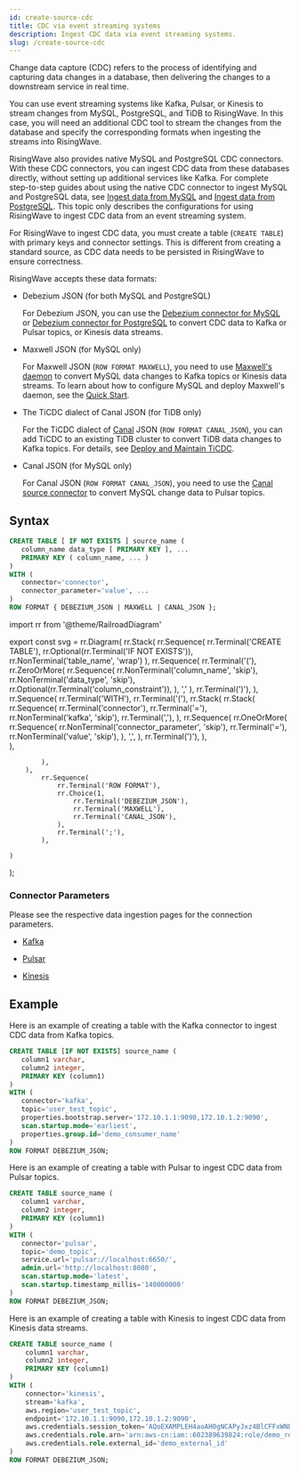 ```yaml
---
id: create-source-cdc
title: CDC via event streaming systems
description: Ingest CDC data via event streaming systems.
slug: /create-source-cdc
---
```


Change data capture (CDC) refers to the process of identifying and capturing data changes in a database, then delivering the changes to a downstream service in real time. 

You can use event streaming systems like Kafka, Pulsar, or Kinesis to stream changes from MySQL, PostgreSQL, and TiDB to RisingWave. In this case, you will need an additional CDC tool to stream the changes from the database and specify the corresponding formats when ingesting the streams into RisingWave.

RisingWave also provides native MySQL and PostgreSQL CDC connectors. With these CDC connectors, you can ingest CDC data from these databases directly, without setting up additional services like Kafka. For complete step-to-step guides about using the native CDC connector to ingest MySQL and PostgreSQL data, see [Ingest data from MySQL](../guides/ingest-from-mysql-cdc.md) and [Ingest data from PostgreSQL](../guides/ingest-from-postgres-cdc.md). This topic only describes the configurations for using RisingWave to ingest CDC data from an event streaming system. 

For RisingWave to ingest CDC data, you must create a table (`CREATE TABLE`) with primary keys and connector settings. This is different from creating a standard source, as CDC data needs to be persisted in RisingWave to ensure correctness.

RisingWave accepts these data formats:

- Debezium JSON (for both MySQL and PostgreSQL)

   For Debezium JSON, you can use the [Debezium connector for MySQL](https://debezium.io/documentation/reference/stable/connectors/mysql.html) or [Debezium connector for PostgreSQL](https://debezium.io/documentation/reference/stable/connectors/postgresql.html) to convert CDC data to Kafka or Pulsar topics, or Kinesis data streams.

- Maxwell JSON (for MySQL only)

  For Maxwell JSON (`ROW FORMAT MAXWELL`), you need to use [Maxwell's daemon](https://maxwells-daemon.io/) to convert MySQL data changes to Kafka topics or Kinesis data streams. To learn about how to configure MySQL and deploy Maxwell's daemon, see the [Quick Start](https://maxwells-daemon.io/quickstart/).

- The TiCDC dialect of Canal JSON (for TiDB only)

  For the TiCDC dialect of [Canal](https://github.com/alibaba/canal) JSON (`ROW FORMAT CANAL_JSON`), you can add TiCDC to an existing TiDB cluster to convert TiDB data changes to Kafka topics. For details, see [Deploy and Maintain TiCDC](https://docs.pingcap.com/tidb/dev/deploy-ticdc). 

- Canal JSON (for MySQL only)
 
  For Canal JSON (`ROW FORMAT CANAL_JSON`), you need to use the [Canal source connector](https://pulsar.apache.org/docs/2.11.x/io-canal-source/) to convert MySQL change data to Pulsar topics. 


## Syntax

```sql
CREATE TABLE [ IF NOT EXISTS ] source_name (
   column_name data_type [ PRIMARY KEY ], ...
   PRIMARY KEY ( column_name, ... )
) 
WITH (
   connector='connector',
   connector_parameter='value', ...
) 
ROW FORMAT { DEBEZIUM_JSON | MAXWELL | CANAL_JSON };
```



import rr from '@theme/RailroadDiagram'

export const svg = rr.Diagram(
    rr.Stack(
        rr.Sequence(
            rr.Terminal('CREATE TABLE'),
            rr.Optional(rr.Terminal('IF NOT EXISTS')),
            rr.NonTerminal('table_name', 'wrap')
        ),
        rr.Sequence(
            rr.Terminal('('),
            rr.ZeroOrMore(
                rr.Sequence(
                    rr.NonTerminal('column_name', 'skip'),
                    rr.NonTerminal('data_type', 'skip'),
                    rr.Optional(rr.Terminal('column_constraint')),
                ),
                ','
            ),
            rr.Terminal(')'),
        ),
        rr.Sequence(
            rr.Terminal('WITH'),
            rr.Terminal('('),
            rr.Stack(
                rr.Stack(
                    rr.Sequence(
                        rr.Terminal('connector'),
                        rr.Terminal('='),
                        rr.NonTerminal('kafka', 'skip'),
                        rr.Terminal(','),
                    ),
                    rr.Sequence(
                       rr.OneOrMore(
                        rr.Sequence(
                            rr.NonTerminal('connector_parameter', 'skip'),
                            rr.Terminal('='),
                            rr.NonTerminal('value', 'skip'),
                        ),
                        ',',
                    ),
                        rr.Terminal(')'),
                    ),      
                ),
           
            ),
        ),
            rr.Sequence(
                rr.Terminal('ROW FORMAT'),
                rr.Choice(1,
                    rr.Terminal('DEBEZIUM_JSON'),
                    rr.Terminal('MAXWELL'),
                    rr.Terminal('CANAL_JSON'),
                ),
                rr.Terminal(';'),
            ),
     
    )
);


<drawer SVG={svg} />




### Connector Parameters

Please see the respective data ingestion pages for the connection parameters.

- [Kafka](create-source-kafka.md)

- [Pulsar](create-source-pulsar.md)

- [Kinesis](create-source-kinesis.md)


## Example

Here is an example of creating a table with the Kafka connector to ingest CDC data from Kafka topics.

```sql
CREATE TABLE [IF NOT EXISTS] source_name (
   column1 varchar,
   column2 integer,
   PRIMARY KEY (column1)
) 
WITH (
   connector='kafka',
   topic='user_test_topic',
   properties.bootstrap.server='172.10.1.1:9090,172.10.1.2:9090',
   scan.startup.mode='earliest',
   properties.group.id='demo_consumer_name'
) 
ROW FORMAT DEBEZIUM_JSON;
```

Here is an example of creating a table with Pulsar to ingest CDC data from Pulsar topics.

```sql
CREATE TABLE source_name (
   column1 varchar,
   column2 integer,
   PRIMARY KEY (column1)
) 
WITH (
   connector='pulsar',
   topic='demo_topic',
   service.url='pulsar://localhost:6650/',
   admin.url='http://localhost:8080',
   scan.startup.mode='latest',
   scan.startup.timestamp_millis='140000000'
) 
ROW FORMAT DEBEZIUM_JSON;
```

Here is an example of creating a table with Kinesis to ingest CDC data from Kinesis data streams.

```sql
CREATE TABLE source_name (
    column1 varchar,
    column2 integer,
    PRIMARY KEY (column1)
) 
WITH (
    connector='kinesis',
    stream='kafka',
    aws.region='user_test_topic',
    endpoint='172.10.1.1:9090,172.10.1.2:9090',
    aws.credentials.session_token='AQoEXAMPLEH4aoAH0gNCAPyJxz4BlCFFxWNE1OPTgk5TthT+FvwqnKwRcOIfrRh3c/L To6UDdyJwOOvEVPvLXCrrrUtdnniCEXAMPLE/IvU1dYUg2RVAJBanLiHb4IgRmpRV3z rkuWJOgQs8IZZaIv2BXIa2R4OlgkBN9bkUDNCJiBeb/AXlzBBko7b15fjrBs2+cTQtp Z3CYWFXG8C5zqx37wnOE49mRl/+OtkIKGO7fAE',
    aws.credentials.role.arn='arn:aws-cn:iam::602389639824:role/demo_role',
    aws.credentials.role.external_id='demo_external_id'
)
ROW FORMAT DEBEZIUM_JSON;
```
